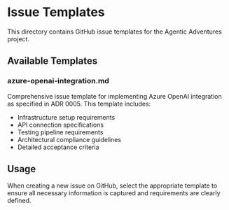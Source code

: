 # Issue Templates

This directory contains GitHub issue templates for the Agentic Adventures project.

## Available Templates

### azure-openai-integration.md
Comprehensive issue template for implementing Azure OpenAI integration as specified in ADR 0005. This template includes:
- Infrastructure setup requirements
- API connection specifications
- Testing pipeline requirements
- Architectural compliance guidelines
- Detailed acceptance criteria

## Usage

When creating a new issue on GitHub, select the appropriate template to ensure all necessary information is captured and requirements are clearly defined.